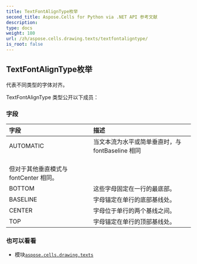 ```yaml
---
title: TextFontAlignType枚举
second_title: Aspose.Cells for Python via .NET API 参考文献
description:
type: docs
weight: 180
url: /zh/aspose.cells.drawing.texts/textfontaligntype/
is_root: false
---
```

## TextFontAlignType枚举
代表不同类型的字体对齐。



TextFontAlignType 类型公开以下成员：

### 字段
|字段|描述|
| :- | :- |
| AUTOMATIC |当文本流为水平或简单垂直时，与 fontBaseline 相同<br/>但对于其他垂直模式与 fontCenter 相同。|
| BOTTOM |这些字母固定在一行的最底部。|
| BASELINE |字母锚定在单行的底部基线处。|
| CENTER |字母位于单行的两个基线之间。|
| TOP |字母锚定在单行的顶部基线处。|



### 也可以看看
* 模块[`aspose.cells.drawing.texts`](..)
